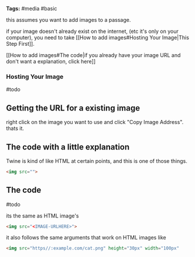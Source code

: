
**Tags:** #media #basic

this assumes you want to add images to a passage. 


if your image doesn't already exist on the internet, (etc it's only on your computer), you need to take [[How to add images#Hosting Your Image|This Step First]]. 

[[How to add images#The code|if you already have your image URL and don't want a explanation, click here]]

### Hosting Your Image

#todo 



## Getting the URL for a existing image

right click on the image you want to use and click "Copy Image Address". thats it. 





## The code with a little explanation

Twine is kind of like HTML at certain points, and this is one of those things. 

```html
<img src="">
```



## The code

#todo 

its the same as HTML image's  

```html
<img src="<IMAGE-URLHERE>">
```

it also follows the same arguments that work on HTML images like

```html
<img src="https//:example.com/cat.png" height="30px" width="100px"
```

